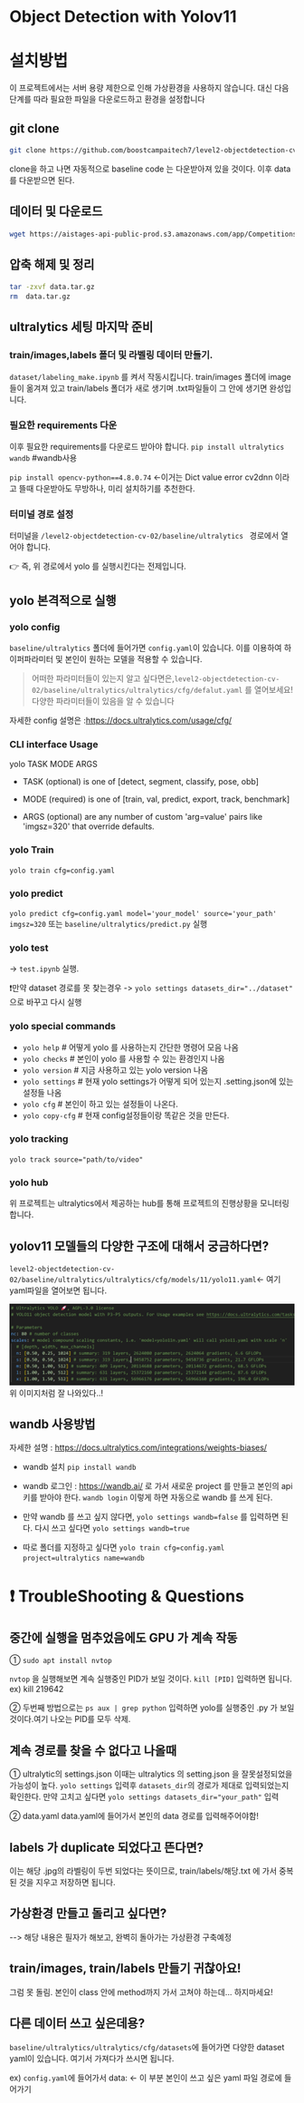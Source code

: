 # Object Detection with Yolov11

# 설치방법

이 프로젝트에서는 서버 용량 제한으로 인해 가상환경을 사용하지 않습니다. 대신 다음 단계를 따라 필요한 파일을 다운로드하고 환경을 설정합니다

## git clone
```bash
git clone https://github.com/boostcampaitech7/level2-objectdetection-cv-02.git
```
clone을 하고 나면 자동적으로 baseline code 는 다운받아져 있을 것이다. 이후 data를 다운받으면 된다.


## 데이터 및 다운로드
```bash
wget https://aistages-api-public-prod.s3.amazonaws.com/app/Competitions/000325/data/data.tar.gz

```
## 압축 해제 및 정리
```bash
tar -zxvf data.tar.gz
rm  data.tar.gz
```

## ultralytics 세팅 마지막 준비
### train/images,labels 폴더 및 라벨링 데이터 만들기.
`dataset/labeling_make.ipynb` 를 켜서 작동시킵니다.
train/images 폴더에 image들이 옮겨져 있고
train/labels 폴더가 새로 생기며 .txt파일들이 그 안에 생기면 완성입니다.

### 필요한 requirements 다운
이후 필요한 requirements를 다운로드 받아야 합니다.
`pip install ultralytics wandb`  #wandb사용

`pip install opencv-python==4.8.0.74` <-이거는 Dict value error cv2dnn 이라고 뜰때 다운받아도 무방하나, 미리 설치하기를 추천한다.

### 터미널 경로 설정
터미널을 `/level2-objectdetection-cv-02/baseline/ultralytics ` 경로에서 열어야 합니다.

👉 즉, 위 경로에서 yolo 를 실행시킨다는 전제입니다.

## yolo 본격적으로 실행
### yolo config
`baseline/ultralytics` 폴더에 들어가면 `config.yaml`이 있습니다. 이를 이용하여 하이퍼파라미터 및 본인이 원하는 모델을 적용할 수 있습니다.

> 어떠한 파라미터들이 있는지 알고 싶다면은,`level2-objectdetection-cv-02/baseline/ultralytics/ultralytics/cfg/defalut.yaml`  를 열어보세요! 다양한 파라미터들이 있음을 알 수 있습니다

자세한 config 설명은 :https://docs.ultralytics.com/usage/cfg/

### CLI interface Usage
yolo TASK MODE ARGS

- TASK (optional) is one of [detect, segment, classify, pose, obb]

- MODE (required) is one of [train, val, predict, export, track, benchmark]

- ARGS (optional) are any number of custom 'arg=value' pairs like 'imgsz=320' that override defaults.

### yolo Train
`yolo train cfg=config.yaml` 

### yolo predict
`yolo predict cfg=config.yaml model='your_model' source='your_path' imgsz=320`
또는
`baseline/ultralytics/predict.py` 실행
 
### yolo test
-> `test.ipynb` 실행.

❗만약 dataset 경로를 못 찾는경우 
-> `yolo settings datasets_dir="../dataset"` 으로 바꾸고 다시 실행


### yolo special commands
- `yolo help`   # 어떻게 yolo 를 사용하는지 간단한 명령어 모음 나옴
- `yolo checks` # 본인이 yolo 를 사용할 수 있는 환경인지 나옴
- `yolo version` # 지금 사용하고 있는 yolo version 나옴
- `yolo settings` # 현재 yolo settings가 어떻게 되어 있는지 .setting.json에 있는 설정들 나옴
- `yolo cfg` # 본인이 하고 있는 설정들이 나온다.
- `yolo copy-cfg` # 현재 config설정들이랑 똑같은 것을 만든다.

### yolo tracking
`yolo track source="path/to/video"`

### yolo hub
위 프로젝트는 ultralytics에서 제공하는 hub를 통해 프로젝트의 진행상황을 모니터링 합니다. 

## yolov11 모델들의 다양한 구조에 대해서 궁금하다면?
`level2-objectdetection-cv-02/baseline/ultralytics/ultralytics/cfg/models/11/yolo11.yaml`<- 여기 yaml파일을 열어보면 됩니다.

![alt text](image.png) 
위 이미지처럼 잘 나와있다..!

## wandb 사용방법
자세한 설명 : https://docs.ultralytics.com/integrations/weights-biases/
- wandb 설치
`pip install wandb`

- wandb 로그인 : https://wandb.ai/ 로 가서 새로운 project 를 만들고 본인의 api 키를 받아야 한다.
`wandb login` 
이렇게 하면 자동으로 wandb 를 쓰게 된다.

- 만약 wandb 를 쓰고 싶지 않다면,
`yolo settings wandb=false` 를 입력하면 된다. 
다시 쓰고 싶다면 
`yolo settings wandb=true` 

- 따로 폴더를 지정하고 싶다면 `yolo train cfg=config.yaml project=ultralytics name=wandb`

# ❗ TroubleShooting & Questions
## 중간에 실행을 멈추었음에도 GPU 가 계속 작동
① `sudo apt install nvtop`

`nvtop` 을 실행해보면 계속 실행중인 PID가 보일 것이다.
`kill [PID]` 입력하면 됩니다.
ex) kill 219642

② 두번째 방법으로는 `ps aux | grep python` 입력하면 yolo를 실행중인 .py 가 보일 것이다.여기 나오는 PID를 모두 삭제.

## 계속 경로를 찾을 수 없다고 나올때
① ultralytic의 settings.json
이때는 ultralytics 의 setting.json 을 잘못설정되었을 가능성이 높다.
`yolo settings` 입력후 `datasets_dir`의 경로가  제대로 입력되었는지 확인한다.
만약 고치고 싶다면 `yolo settings datasets_dir="your_path"` 입력

② data.yaml
data.yaml에 들어가서 본인의 data 경로를 입력해주어야함!

## labels 가 duplicate 되었다고 뜬다면?
이는 해당 .jpg의 라벨링이 두번 되었다는 뜻이므로, train/labels/해당.txt 에 가서 중복된 것을 지우고 저장하면 됩니다.

## 가상환경 만들고 돌리고 싶다면?
--> 해당 내용은 필자가 해보고, 완벽히 돌아가는 가상환경 구축예정

## train/images, train/labels 만들기 귀찮아요!
그럼 못 돌림. 본인이 class 안에 method까지 가서 고쳐야 하는데... 하지마세요!

## 다른 데이터 쓰고 싶은데용?
`baseline/ultralytics/ultralytics/cfg/datasets`에 들어가면 다양한 dataset yaml이 있습니다. 여기서 가져다가 쓰시면 됩니다.

ex) `config.yaml`에 들어가서 data: <- 이 부분 본인이 쓰고 싶은 yaml 파일 경로에 들어가기